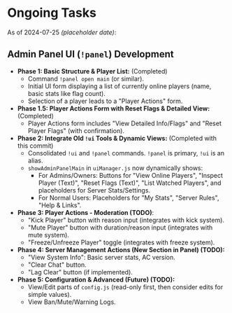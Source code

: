 # Ongoing Tasks

As of 2024-07-25 *(placeholder date)*:

## Admin Panel UI (`!panel`) Development
*   **Phase 1: Basic Structure & Player List:** (Completed)
    *   Command `!panel open main` (or similar).
    *   Initial UI form displaying a list of currently online players (name, basic stats like flag count).
    *   Selection of a player leads to a "Player Actions" form.
*   **Phase 1.5: Player Actions Form with Reset Flags & Detailed View:** (Completed)
    *   Player Actions form includes "View Detailed Info/Flags" and "Reset Player Flags" (with confirmation).
*   **Phase 2: Integrate Old `!ui` Tools & Dynamic Views:** (Completed with this commit)
    *   Consolidated `!ui` and `!panel` commands. `!panel` is primary, `!ui` is an alias.
    *   `showAdminPanelMain` in `uiManager.js` now dynamically shows:
        *   For Admins/Owners: Buttons for "View Online Players", "Inspect Player (Text)", "Reset Flags (Text)", "List Watched Players", and placeholders for Server Stats/Settings.
        *   For Normal Users: Placeholders for "My Stats", "Server Rules", "Help & Links".
*   **Phase 3: Player Actions - Moderation (TODO)**:
    *   "Kick Player" button with reason input (integrates with kick system).
    *   "Mute Player" button with duration/reason input (integrates with mute system).
    *   "Freeze/Unfreeze Player" toggle (integrates with freeze system).
*   **Phase 4: Server Management Actions (New Section in Panel) (TODO):**
    *   "View System Info": Basic server stats, AC version.
    *   "Clear Chat" button.
    *   "Lag Clear" button (if implemented).
*   **Phase 5: Configuration & Advanced (Future) (TODO):**
    *   View/Edit parts of `config.js` (read-only first, then consider edits for simple values).
    *   View Ban/Mute/Warning Logs.

